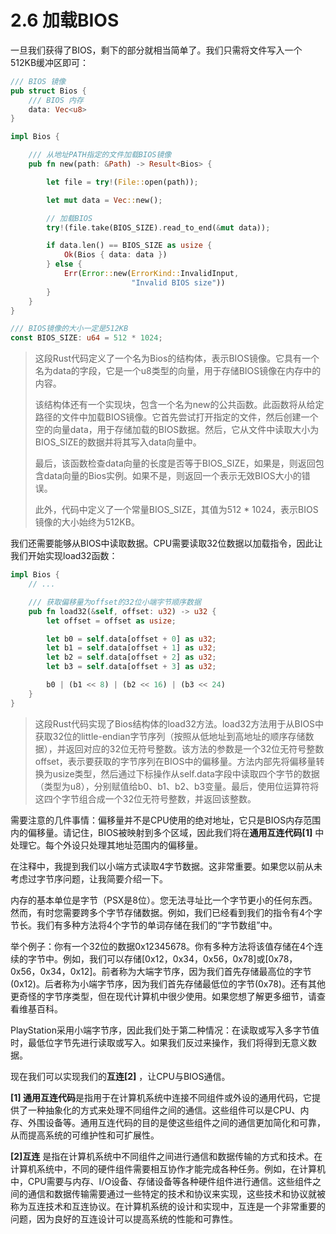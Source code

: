 # 2.6 加载BIOS

一旦我们获得了BIOS，剩下的部分就相当简单了。我们只需将文件写入一个512KB缓冲区即可：

```rust
/// BIOS 镜像
pub struct Bios {
    /// BIOS 内存
    data: Vec<u8>
}

impl Bios {

    /// 从地址PATH指定的文件加载BIOS镜像
    pub fn new(path: &Path) -> Result<Bios> {

        let file = try!(File::open(path));

        let mut data = Vec::new();

        // 加载BIOS
        try!(file.take(BIOS_SIZE).read_to_end(&mut data));

        if data.len() == BIOS_SIZE as usize {
            Ok(Bios { data: data })
        } else {
            Err(Error::new(ErrorKind::InvalidInput,
                           "Invalid BIOS size"))
        }
    }
}

/// BIOS镜像的大小一定是512KB
const BIOS_SIZE: u64 = 512 * 1024;
```

> 这段Rust代码定义了一个名为Bios的结构体，表示BIOS镜像。它具有一个名为data的字段，它是一个u8类型的向量，用于存储BIOS镜像在内存中的内容。
>
> 该结构体还有一个实现块，包含一个名为new的公共函数。此函数将从给定路径的文件中加载BIOS镜像。它首先尝试打开指定的文件，然后创建一个空的向量data，用于存储加载的BIOS数据。然后，它从文件中读取大小为BIOS\_SIZE的数据并将其写入data向量中。
>
> 最后，该函数检查data向量的长度是否等于BIOS\_SIZE，如果是，则返回包含data向量的Bios实例。如果不是，则返回一个表示无效BIOS大小的错误。
>
> 此外，代码中定义了一个常量BIOS\_SIZE，其值为512 \* 1024，表示BIOS镜像的大小始终为512KB。

我们还需要能够从BIOS中读取数据。CPU需要读取32位数据以加载指令，因此让我们开始实现load32函数：

```rust
impl Bios {
    // ...

    /// 获取偏移量为offset的32位小端字节顺序数据
    pub fn load32(&self, offset: u32) -> u32 {
        let offset = offset as usize;

        let b0 = self.data[offset + 0] as u32;
        let b1 = self.data[offset + 1] as u32;
        let b2 = self.data[offset + 2] as u32;
        let b3 = self.data[offset + 3] as u32;

        b0 | (b1 << 8) | (b2 << 16) | (b3 << 24)
    }
}
```

> 这段Rust代码实现了Bios结构体的load32方法。load32方法用于从BIOS中获取32位的little-endian字节序列（按照从低地址到高地址的顺序存储数据），并返回对应的32位无符号整数。该方法的参数是一个32位无符号整数offset，表示要获取的字节序列在BIOS中的偏移量。方法内部先将偏移量转换为usize类型，然后通过下标操作从self.data字段中读取四个字节的数据（类型为u8），分别赋值给b0、b1、b2、b3变量。最后，使用位运算符将这四个字节组合成一个32位无符号整数，并返回该整数。

需要注意的几件事情：偏移量并不是CPU使用的绝对地址，它只是BIOS内存范围内的偏移量。请记住，BIOS被映射到多个区域，因此我们将在**通用互连代码\[1]** 中处理它。每个外设只处理其地址范围内的偏移量。

在注释中，我提到我们以小端方式读取4字节数据。这非常重要。如果您以前从未考虑过字节序问题，让我简要介绍一下。

内存的基本单位是字节（PSX是8位）。您无法寻址比一个字节更小的任何东西。然而，有时您需要跨多个字节存储数据。例如，我们已经看到我们的指令有4个字节长。我们有多种方法将4个字节的单词存储在我们的“字节数组”中。

举个例子：你有一个32位的数据0x12345678。你有多种方法将该值存储在4个连续的字节中。例如，我们可以存储\[0x12，0x34，0x56，0x78]或\[0x78，0x56，0x34，0x12]。前者称为大端字节序，因为我们首先存储最高位的字节(0x12)。后者称为小端字节序，因为我们首先存储最低位的字节(0x78)。还有其他更奇怪的字节序类型，但在现代计算机中很少使用。如果您想了解更多细节，请查看维基百科。

PlayStation采用小端字节序，因此我们处于第二种情况：在读取或写入多字节值时，最低位字节先进行读取或写入。如果我们反过来操作，我们将得到无意义数据。

现在我们可以实现我们的**互连\[2]** ，让CPU与BIOS通信。

**\[1] 通用互连代码**是指用于在计算机系统中连接不同组件或外设的通用代码，它提供了一种抽象化的方式来处理不同组件之间的通信。这些组件可以是CPU、内存、外围设备等。通用互连代码的目的是使这些组件之间的通信更加简化和可靠，从而提高系统的可维护性和可扩展性。

**\[2]互连** 是指在计算机系统中不同组件之间进行通信和数据传输的方式和技术。在计算机系统中，不同的硬件组件需要相互协作才能完成各种任务。例如，在计算机中，CPU需要与内存、I/O设备、存储设备等各种硬件组件进行通信。这些组件之间的通信和数据传输需要通过一些特定的技术和协议来实现，这些技术和协议就被称为互连技术和互连协议。在计算机系统的设计和实现中，互连是一个非常重要的问题，因为良好的互连设计可以提高系统的性能和可靠性。
